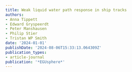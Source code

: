 ```yaml
---
title: Weak liquid water path response in ship tracks
authors:
- Anna Tippett
- Edward Gryspeerdt
- Peter Manshausen
- Philip Stier
- Tristan WP Smith
date: '2024-01-01'
publishDate: '2024-08-06T15:33:13.064309Z'
publication_types:
- article-journal
publication: '*EGUsphere*'
---
```


